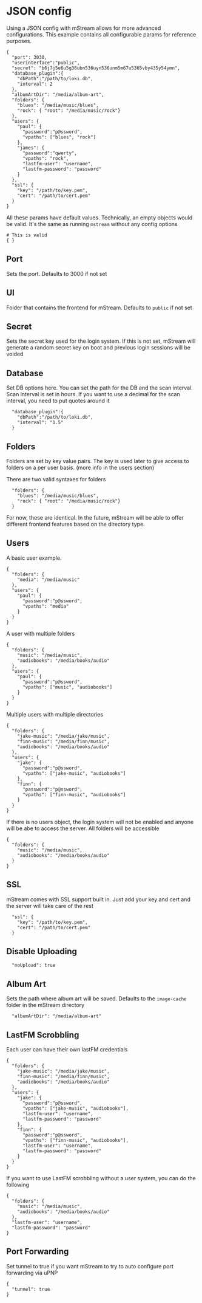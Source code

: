 # JSON config

Using a JSON config with mStream allows for more advanced configurations.  This example contains all configurable params for reference purposes.  

```
{
  "port": 3030,
  "userinterface":"public",
  "secret": "b6j7j5e6u5g36ubn536uyn536unm5m67u5365vby435y54ymn",
  "database_plugin":{
    "dbPath":"/path/to/loki.db",
    "interval": 2
  },
  "albumArtDir": "/media/album-art",
  "folders": {
    "blues": "/media/music/blues",
    "rock": { "root": "/media/music/rock"}
  },
  "users": {
    "paul": {
      "password":"p@ssword",
      "vpaths": ["blues", "rock"]
    },
    "james": {
      "password":"qwerty",
      "vpaths": "rock",
      "lastfm-user": "username",
      "lastfm-password": "password"
    }
  },
  "ssl": {
    "key": "/path/to/key.pem",
    "cert": "/path/to/cert.pem"
  }
}
```

All these params have default values. Technically, an empty objects would be valid.  It's the same as running `mstream` without any config options

```
# This is valid
{ }
```

## Port

Sets the port. Defaults to 3000 if not set

## UI

Folder that contains the frontend for mStream.  Defaults to `public` if not set

## Secret 

Sets the secret key used for the login system.  If this is not set, mStream will generate a random secret key on boot and previous login sessions will be voided

## Database 

Set DB options here.  You can set the path for the DB and the scan interval.  Scan interval is set in hours.  If you want to use a decimal for the scan interval, you need to put quotes around it

```
  "database_plugin":{
    "dbPath":"/path/to/loki.db",
    "interval": "1.5"
  }
```

## Folders

Folders are set by key value pairs.  The key is used later to give access to folders on a per user basis.  (more info in the users section)

There are two valid syntaxes for folders

```
  "folders": {
    "blues": "/media/music/blues",
    "rock": { "root": "/media/music/rock"}
  }
```

For now, these are identical.  In the future, mStream will be able to offer different frontend features based on the directory type.

## Users

A basic user example.  

```
{
  "folders": {
    "media": "/media/music"
  },
  "users": {
    "paul": {
      "password":"p@ssword",
      "vpaths": "media"
    }
  }
}
```

A user with multiple folders

```
{
  "folders": {
    "music": "/media/music",
    "audiobooks": "/media/books/audio"
  },
  "users": {
    "paul": {
      "password":"p@ssword",
      "vpaths": ["music", "audiobooks"]
    }
  }
}
```

Multiple users with multiple directories

```
{
  "folders": {
    "jake-music": "/media/jake/music",
    "finn-music": "/media/finn/music",
    "audiobooks": "/media/books/audio"
  },
  "users": {
    "jake": {
      "password":"p@ssword",
      "vpaths": ["jake-music", "audiobooks"]
    },
    "finn": {
      "password":"p@ssword",
      "vpaths": ["finn-music", "audiobooks"]
    }
  }
}
```


If there is no users object, the login system will not be enabled and anyone will be abe to access the server.  All folders will be accessible

```
{
  "folders": {
    "music": "/media/music",
    "audiobooks": "/media/books/audio"
  }
}
```

## SSL

mStream comes with SSL support built in.  Just add your key and cert and the server will take care of the rest

```
  "ssl": {
    "key": "/path/to/key.pem",
    "cert": "/path/to/cert.pem"
  }
```

## Disable Uploading

```
  "noUpload": true
```

## Album Art

Sets the path where album art will be saved. Defaults to the `image-cache` folder in the mStream directory

```
  "albumArtDir": "/media/album-art"
```

## LastFM Scrobbling

Each user can have their own lastFM credentials

```
{
  "folders": {
    "jake-music": "/media/jake/music",
    "finn-music": "/media/finn/music",
    "audiobooks": "/media/books/audio"
  },
  "users": {
    "jake": {
      "password":"p@ssword",
      "vpaths": ["jake-music", "audiobooks"],
      "lastfm-user": "username",
      "lastfm-password": "password"
    },
    "finn": {
      "password":"p@ssword",
      "vpaths": ["finn-music", "audiobooks"],
      "lastfm-user": "username",
      "lastfm-password": "password"
    }
  }
}
```

If you want to use LastFM scrobbling without a user system, you can do the following

```
{
  "folders": {
    "music": "/media/music",
    "audiobooks": "/media/books/audio"
  },
  "lastfm-user": "username",
  "lastfm-password": "password"
}
```

## Port Forwarding

Set tunnel to true if you want mStream to try to auto configure port forwarding via uPNP

```
{
  "tunnel": true
}
```